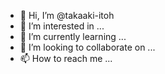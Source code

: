 - 👋 Hi, I’m @takaaki-itoh
- 👀 I’m interested in ...
- 🌱 I’m currently learning ...
- 💞️ I’m looking to collaborate on ...
- 📫 How to reach me ...

<!---
takaaki-itoh/takaaki-itoh is a ✨ special ✨ repository because its `README.md` (this file) appears on your GitHub profile.
You can click the Preview link to take a look at your changes.
--->
